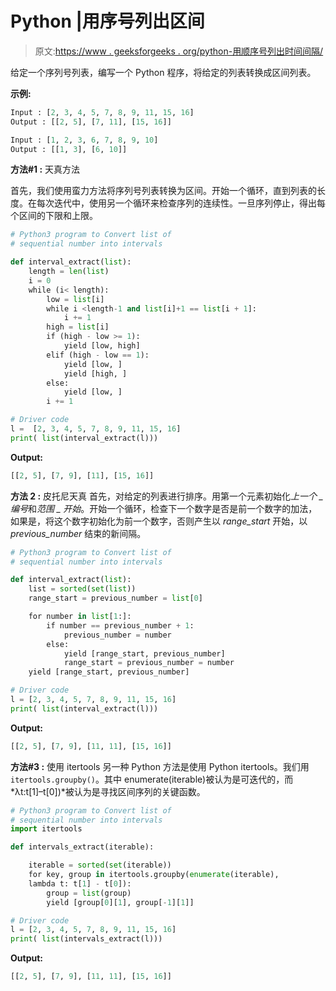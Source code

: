 # Python |用序号列出区间

> 原文:[https://www . geeksforgeeks . org/python-用顺序号列出时间间隔/](https://www.geeksforgeeks.org/python-make-a-list-of-intervals-with-sequential-numbers/)

给定一个序列号列表，编写一个 Python 程序，将给定的列表转换成区间列表。

**示例:**

```py
Input : [2, 3, 4, 5, 7, 8, 9, 11, 15, 16]
Output : [[2, 5], [7, 11], [15, 16]]

Input : [1, 2, 3, 6, 7, 8, 9, 10]
Output : [[1, 3], [6, 10]]

```

**方法#1 :** 天真方法

首先，我们使用蛮力方法将序列号列表转换为区间。开始一个循环，直到列表的长度。在每次迭代中，使用另一个循环来检查序列的连续性。一旦序列停止，得出每个区间的下限和上限。

```py
# Python3 program to Convert list of 
# sequential number into intervals

def interval_extract(list):
    length = len(list)
    i = 0
    while (i< length):
        low = list[i]
        while i <length-1 and list[i]+1 == list[i + 1]:
            i += 1
        high = list[i]
        if (high - low >= 1):
            yield [low, high]
        elif (high - low == 1):
            yield [low, ]
            yield [high, ]
        else:
            yield [low, ]
        i += 1

# Driver code
l =  [2, 3, 4, 5, 7, 8, 9, 11, 15, 16]
print( list(interval_extract(l)))
```

**Output:**

```py
[[2, 5], [7, 9], [11], [15, 16]]

```

**方法 2 :** 皮托尼天真
首先，对给定的列表进行排序。用第一个元素初始化*上一个 _ 编号*和*范围 _ 开始*。开始一个循环，检查下一个数字是否是前一个数字的加法，如果是，将这个数字初始化为前一个数字，否则产生以 *range_start* 开始，以 *previous_number* 结束的新间隔。

```py
# Python3 program to Convert list of 
# sequential number into intervals

def interval_extract(list):
    list = sorted(set(list))
    range_start = previous_number = list[0]

    for number in list[1:]:
        if number == previous_number + 1:
            previous_number = number
        else:
            yield [range_start, previous_number]
            range_start = previous_number = number
    yield [range_start, previous_number]

# Driver code
l = [2, 3, 4, 5, 7, 8, 9, 11, 15, 16]
print( list(interval_extract(l)))
```

**Output:**

```py
[[2, 5], [7, 9], [11, 11], [15, 16]]

```

**方法#3 :** 使用 itertools
另一种 Python 方法是使用 Python itertools。我们用`itertools.groupby()`。其中 enumerate(iterable)被认为是可迭代的，而*λt:t[1]–t[0])*被认为是寻找区间序列的关键函数。

```py
# Python3 program to Convert list of 
# sequential number into intervals
import itertools

def intervals_extract(iterable):

    iterable = sorted(set(iterable))
    for key, group in itertools.groupby(enumerate(iterable),
    lambda t: t[1] - t[0]):
        group = list(group)
        yield [group[0][1], group[-1][1]]

# Driver code
l = [2, 3, 4, 5, 7, 8, 9, 11, 15, 16]
print( list(intervals_extract(l)))
```

**Output:**

```py
[[2, 5], [7, 9], [11, 11], [15, 16]]

```